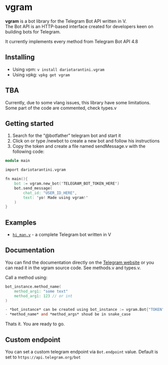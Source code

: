 # vgram   
**vgram** is a bot library for the Telegram Bot API written in V.   
The Bot API is an HTTP-based interface created for developers keen on building bots for Telegram.

It currently implements every method from Telegram Bot API 4.8
## Installing  
- Using vpm: `v install dariotarantini.vgram`  
- Using vpkg: `vpkg get vgram`

## TBA
Currently, due to some vlang issues, this library have some limitations.  
Some part of the code are commented, check types.v

## Getting started  
1. Search for the “@botfather” telegram bot and start it  
2. Click on or type /newbot to create a new bot and follow his instructions  
3. Copy the token and create a file named sendMessage.v with the following code:  
```v
module main

import dariotarantini.vgram

fn main(){
    bot := vgram.new_bot('TELEGRAM_BOT_TOKEN_HERE')
    bot.send_message(
        chat_id: "USER_ID_HERE",
        text: 'yo! Made using vgram!'
    )
}
```
## Examples  
* [`hi_man.v`](examples/hi_man.v) - a complete Telegram bot written in V

## Documentation  
You can find the documentation directly on the [Telegram website](https://core.telegram.org/bots/api) or you can read it in the vgram source code. See methods.v and types.v.

Call a method using:
```v
bot_instance.method_name(
    method_arg1: "some text"
    method_arg1: 123 // or int
)

- *bot_instance* can be created using bot_instance := vgram.Bot{"TOKEN"} or bot_instance.new_bot("TOKEN")
- *method_name* and *method_args* shoud be in snake_case
```
Thats it. You are ready to go.

## Custom endpoint  
You can set a custom telegram endpoint via `Bot.endpoint` value. Default is set to `https://api.telegram.org/bot`
